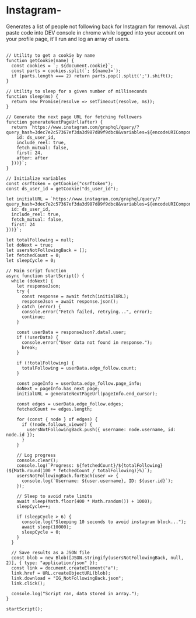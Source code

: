 # Instagram-
Generates a list of people not following back for Instagram for removal.
Just paste code into DEV console in chrome while logged into your account on your profile page, it'll run and log an array of users.

<pre> <code>
// Utility to get a cookie by name
function getCookie(name) {
  const cookies = `; ${document.cookie}`;
  const parts = cookies.split(`; ${name}=`);
  if (parts.length === 2) return parts.pop().split(';').shift();
}

// Utility to sleep for a given number of milliseconds
function sleep(ms) {
  return new Promise(resolve => setTimeout(resolve, ms));
}

// Generate the next page URL for fetching followers
function generateNextPageUrl(after) {
  return `https://www.instagram.com/graphql/query/?query_hash=3dec7e2c57367ef3da3d987d89f9dbc8&variables=${encodeURIComponent(JSON.stringify({
    id: ds_user_id,
    include_reel: true,
    fetch_mutual: false,
    first: 24,
    after: after
  }))}`;
}

// Initialize variables
const csrftoken = getCookie("csrftoken");
const ds_user_id = getCookie("ds_user_id");

let initialURL = `https://www.instagram.com/graphql/query/?query_hash=3dec7e2c57367ef3da3d987d89f9dbc8&variables=${encodeURIComponent(JSON.stringify({
  id: ds_user_id,
  include_reel: true,
  fetch_mutual: false,
  first: 24
}))}`;

let totalFollowing = null;
let doNext = true;
let usersNotFollowingBack = [];
let fetchedCount = 0;
let sleepCycle = 0;

// Main script function
async function startScript() {
  while (doNext) {
    let responseJson;
    try {
      const response = await fetch(initialURL);
      responseJson = await response.json();
    } catch (error) {
      console.error("Fetch failed, retrying...", error);
      continue;
    }

    const userData = responseJson?.data?.user;
    if (!userData) {
      console.error("User data not found in response.");
      break;
    }

    if (!totalFollowing) {
      totalFollowing = userData.edge_follow.count;
    }

    const pageInfo = userData.edge_follow.page_info;
    doNext = pageInfo.has_next_page;
    initialURL = generateNextPageUrl(pageInfo.end_cursor);

    const edges = userData.edge_follow.edges;
    fetchedCount += edges.length;

    for (const { node } of edges) {
      if (!node.follows_viewer) {
        usersNotFollowingBack.push({ username: node.username, id: node.id });
      }
    }

    // Log progress
    console.clear();
    console.log(`Progress: ${fetchedCount}/${totalFollowing} (${Math.round(100 * fetchedCount / totalFollowing)}%)`);
    usersNotFollowingBack.forEach(user => {
      console.log(`Username: ${user.username}, ID: ${user.id}`);
    });

    // Sleep to avoid rate limits
    await sleep(Math.floor(400 * Math.random()) + 1000);
    sleepCycle++;

    if (sleepCycle > 6) {
      console.log("Sleeping 10 seconds to avoid instagram block...");
      await sleep(10000);
      sleepCycle = 0;
    }
  }

  // Save results as a JSON file
  const blob = new Blob([JSON.stringify(usersNotFollowingBack, null, 2)], { type: "application/json" });
  const link = document.createElement("a");
  link.href = URL.createObjectURL(blob);
  link.download = "IG_NotFollowingBack.json";
  link.click();

  console.log("Script ran, data stored in array.");
}

startScript();
</code> </pre>
